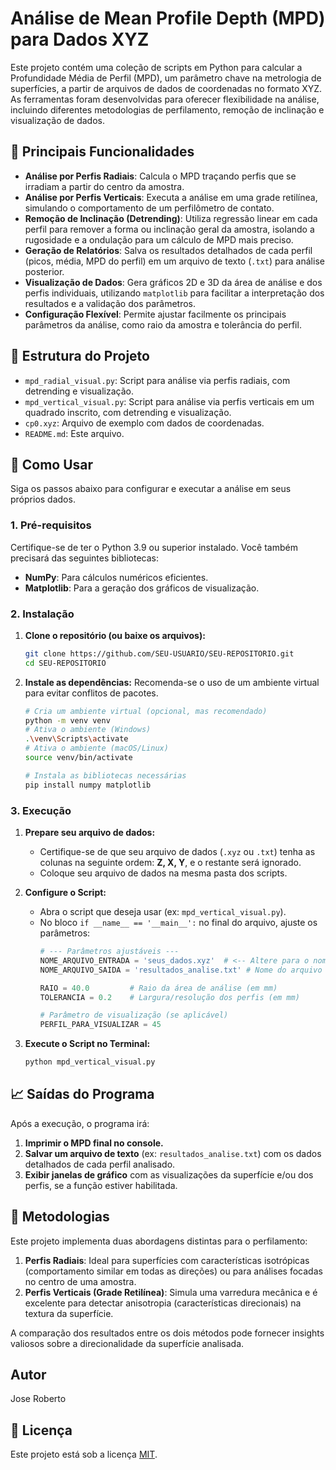 
# Análise de Mean Profile Depth (MPD) para Dados XYZ

Este projeto contém uma coleção de scripts em Python para calcular a Profundidade Média de Perfil (MPD), um parâmetro chave na metrologia de superfícies, a partir de arquivos de dados de coordenadas no formato XYZ. As ferramentas foram desenvolvidas para oferecer flexibilidade na análise, incluindo diferentes metodologias de perfilamento, remoção de inclinação e visualização de dados.

## 🎯 Principais Funcionalidades

  * **Análise por Perfis Radiais**: Calcula o MPD traçando perfis que se irradiam a partir do centro da amostra.
  * **Análise por Perfis Verticais**: Executa a análise em uma grade retilínea, simulando o comportamento de um perfilômetro de contato.
  * **Remoção de Inclinação (Detrending)**: Utiliza regressão linear em cada perfil para remover a forma ou inclinação geral da amostra, isolando a rugosidade e a ondulação para um cálculo de MPD mais preciso.
  * **Geração de Relatórios**: Salva os resultados detalhados de cada perfil (picos, média, MPD do perfil) em um arquivo de texto (`.txt`) para análise posterior.
  * **Visualização de Dados**: Gera gráficos 2D e 3D da área de análise e dos perfis individuais, utilizando `matplotlib` para facilitar a interpretação dos resultados e a validação dos parâmetros.
  * **Configuração Flexível**: Permite ajustar facilmente os principais parâmetros da análise, como raio da amostra e tolerância do perfil.

## 📁 Estrutura do Projeto

  * `mpd_radial_visual.py`: Script para análise via perfis radiais, com detrending e visualização.
  * `mpd_vertical_visual.py`: Script para análise via perfis verticais em um quadrado inscrito, com detrending e visualização.
  * `cp0.xyz`: Arquivo de exemplo com dados de coordenadas.
  * `README.md`: Este arquivo.

## 🚀 Como Usar

Siga os passos abaixo para configurar e executar a análise em seus próprios dados.

### 1\. Pré-requisitos

Certifique-se de ter o Python 3.9 ou superior instalado. Você também precisará das seguintes bibliotecas:

  * **NumPy**: Para cálculos numéricos eficientes.
  * **Matplotlib**: Para a geração dos gráficos de visualização.

### 2\. Instalação

1.  **Clone o repositório (ou baixe os arquivos):**

    ```bash
    git clone https://github.com/SEU-USUARIO/SEU-REPOSITORIO.git
    cd SEU-REPOSITORIO
    ```

2.  **Instale as dependências:**
    Recomenda-se o uso de um ambiente virtual para evitar conflitos de pacotes.

    ```bash
    # Cria um ambiente virtual (opcional, mas recomendado)
    python -m venv venv
    # Ativa o ambiente (Windows)
    .\venv\Scripts\activate
    # Ativa o ambiente (macOS/Linux)
    source venv/bin/activate

    # Instala as bibliotecas necessárias
    pip install numpy matplotlib
    ```

### 3\. Execução

1.  **Prepare seu arquivo de dados:**

      * Certifique-se de que seu arquivo de dados (`.xyz` ou `.txt`) tenha as colunas na seguinte ordem: **Z, X, Y**, e o restante será ignorado.
      * Coloque seu arquivo de dados na mesma pasta dos scripts.

2.  **Configure o Script:**

      * Abra o script que deseja usar (ex: `mpd_vertical_visual.py`).
      * No bloco `if __name__ == '__main__':` no final do arquivo, ajuste os parâmetros:
        ```python
        # --- Parâmetros ajustáveis ---
        NOME_ARQUIVO_ENTRADA = 'seus_dados.xyz'  # <-- Altere para o nome do seu arquivo
        NOME_ARQUIVO_SAIDA = 'resultados_analise.txt' # Nome do arquivo de resultados

        RAIO = 40.0         # Raio da área de análise (em mm)
        TOLERANCIA = 0.2    # Largura/resolução dos perfis (em mm)

        # Parâmetro de visualização (se aplicável)
        PERFIL_PARA_VISUALIZAR = 45 
        ```

3.  **Execute o Script no Terminal:**

    ```bash
    python mpd_vertical_visual.py
    ```

## 📈 Saídas do Programa

Após a execução, o programa irá:

1.  **Imprimir o MPD final no console.**
2.  **Salvar um arquivo de texto** (ex: `resultados_analise.txt`) com os dados detalhados de cada perfil analisado.
3.  **Exibir janelas de gráfico** com as visualizações da superfície e/ou dos perfis, se a função estiver habilitada.

## 🔬 Metodologias

Este projeto implementa duas abordagens distintas para o perfilamento:

1.  **Perfis Radiais**: Ideal para superfícies com características isotrópicas (comportamento similar em todas as direções) ou para análises focadas no centro de uma amostra.
2.  **Perfis Verticais (Grade Retilínea)**: Simula uma varredura mecânica e é excelente para detectar anisotropia (características direcionais) na textura da superfície.

A comparação dos resultados entre os dois métodos pode fornecer insights valiosos sobre a direcionalidade da superfície analisada.

## Autor

Jose Roberto

## 📄 Licença

Este projeto está sob a licença [MIT](https://choosealicense.com/licenses/mit/).
